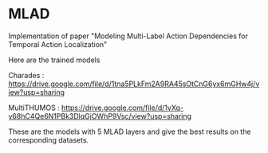 # MLAD
Implementation of paper "Modeling Multi-Label Action Dependencies for Temporal Action Localization"


Here are the trained models

Charades : https://drive.google.com/file/d/1tna5PLkFm2A9RA45sOtCnG6yx6mGHw4j/view?usp=sharing

MultiTHUMOS : https://drive.google.com/file/d/1vXq-y68hC4Qe6N1PBk3DlqGjOWhP9Vsc/view?usp=sharing

These are the models with 5 MLAD layers and give the best results on the corresponding datasets.
